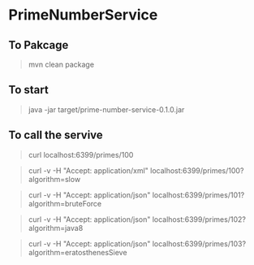 # PrimeNumberService

## To Pakcage
> mvn clean package

## To start
> java -jar target/prime-number-service-0.1.0.jar


## To call the servive
> curl localhost:6399/primes/100

> curl -v -H "Accept: application/xml" localhost:6399/primes/100?algorithm=slow

> curl -v -H "Accept: application/json" localhost:6399/primes/101?algorithm=bruteForce

> curl -v -H "Accept: application/json" localhost:6399/primes/102?algorithm=java8

> curl -v -H "Accept: application/json" localhost:6399/primes/103?algorithm=eratosthenesSieve

